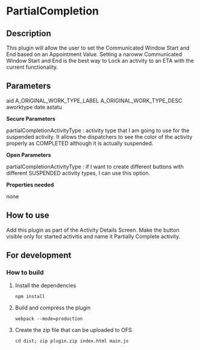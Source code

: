 # PartialCompletion

## Description

This plugin will allow the user to set the Communicated Window Start and End based on an Appointment Value.
Setting a naroww Communicated Window Start and End is the best way to Lock an activity to an ETA with the current functionality.

## Parameters

aid
A_ORIGINAL_WORK_TYPE_LABEL
A_ORIGINAL_WORK_TYPE_DESC
aworktype
date
astatu

**Secure Parameters**

partialCompletionActivityType : activity type that I am going to use for the suspended activity. It allows the dispatchers to see the color of the activity properly as COMPLETED although it is actually suspended.

**Open Parameters**

partialCompletionActivityType : if I want to create different buttons with different SUSPENDED activity types, I can use this option.

**Properties needed**

none

## How to use

Add this plugin as part of the Activity Details Screen.
Make the button visible only for started activitis and name it Partially Complete activity.

## For development

### How to build

1. Install the dependencies

    `npm install`

2. Build and compress the plugin

    `webpack --mode=production`

3. Create the zip file that can be uploaded to OFS

    `cd dist; zip plugin.zip index.html main.js`
